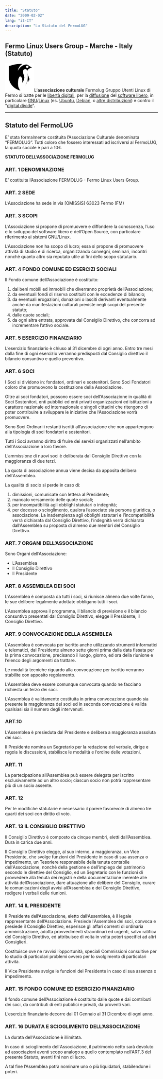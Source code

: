 ```yaml
---
title: "Statuto"
date: "2009-02-02"
lang: "it-IT"
description: "Lo Statuto del FermoLUG"
---
```


## Fermo Linux Users Group - Marche - Italy (Statuto)

![logo](img/logo_fmlug.svg "logo")L’**associazione culturale** Fermolug Gruppo Utenti Linux di Fermo si batte per le [libertà digitali](http://www.creativecommons.it/ "Creative Commons, un copyright  flessibile per opere creative"), per la [diffusione](http://www.osswin.sf.net/ "Software libero per MS Windows") del [software libero](http://it.wikipedia.org/wiki/Software_libero), in particolare [GNU](http://www.gnu.org/gnu/linux-and-gnu.it.html)/[Linux](http://it.wikipedia.org/wiki/Linux) (es. [Ubuntu](http://www.ubuntu-it.org/Ottenere_Ubuntu.shtml), [Debian](http://www.debian.org/), o [altre distribuzioni](http://distrowatch.com/dwres.php?resource=major)) e contro il "[digital divide](http://it.wikipedia.org/wiki/Digital_divide)".


<!--[**Inserisciti nella Mailing List**](http://www.linuxfm.org/home/?page_id=379): E’ un sistema facile e veloce per entrare direttamente in contatto con i membri del LUG! (scrivi a fermolugml-subscribe@linuxfm.org senza oggetto e testo).-->

<!--Entra nel canale [#FermoLUG](http://webchat.azzurra.org/irc.cgi?chan=%23fermolug) su irc.azzurra.org: Usa il tuo [client IRC](http://xchat.org/) preferito!-->

---

## Statuto del FermoLUG

E’ stata formalmente costituita l’Associazione Culturale denominata “FERMOLUG”.
Tutti coloro che fossero interessati ad iscriversi al FermoLUG, la quota sociale è pari a 10€.

**STATUTO DELL’ASSOCIAZIONE FERMOLUG**

### ART. 1 DENOMINAZIONE

E’ costituita l’Associazione FERMOLUG - Fermo Linux Users Group.

### ART. 2 SEDE

L’Associazione ha sede in via \[OMISSIS\] 63023 Fermo (FM)

### ART. 3 SCOPI

L’Associazione si propone di promuovere e diffondere la conoscenza, l’uso e lo sviluppo del software libero e dell’Open Source, con particolare riferimento ai sistemi GNU/Linux.

L’Associazione non ha scopo di lucro; essa si propone di promuovere attività di studio e di ricerca, organizzando convegni, seminari, incontri nonchè quanto altro sia reputato utile ai fini dello scopo statutario.

### ART. 4 FONDO COMUNE ED ESERCIZI SOCIALI

Il Fondo comune dell’Associazione è costituito:
1. dai beni mobili ed immobili che diverranno proprietà dell’Associazione;
2. da eventuali fondi di riserva costituiti con le eccedenze di bilancio;
3. da eventuali erogazioni, donazioni o lasciti derivanti eventualmente anche da manifestazioni culturali previste negli scopi del presente statuto;
4. dalle quote sociali;
5. da ogni altra entrata, approvata dal Consiglio Direttivo, che concorra ad incrementare l’attivo sociale.

### ART. 5 ESERCIZIO FINANZIARIO

L’esercizio finanziario è chiuso al 31 dicembre di ogni anno. Entro tre mesi dalla fine di ogni esercizio verranno predisposti dal Consiglio direttivo il bilancio consuntivo e quello preventivo.

### ART. 6 SOCI

I Soci si dividono in: fondatori, ordinari e sostenitori. Sono Soci Fondatori coloro che promuovono la costituzione della Associazione.

Oltre ai soci fondatori, possono essere soci dell’Associazione in qualità di Soci Sostenitori, enti pubblici ed enti privati organizzazioni ed istituzioni a carattere nazionale ed internazionale e singoli cittadini che ritengono di poter contribuire a sviluppare le iniziative che l’Associazione vorrà promuovere.

Sono Soci Ordinari i restanti iscritti all’associazione che non appartengono alla tipologia di soci fondatori e sostenitori.

Tutti i Soci avranno diritto di fruire dei servizi organizzati nell’ambito dell’Associazione a loro favore.

L’ammissione di nuovi soci è deliberata dal Consiglio Direttivo con la maggioranza di due terzi.

La quota di associazione annua viene decisa da apposita delibera dell’Assemblea.

La qualità di socio si perde in caso di:
1. dimissioni, comunicate con lettera al Presidente;
2. mancato versamento delle quote sociali;
3. per incompatibilità agli obblighi statutari o indegnità;
4. per decesso o scioglimento, qualora l’associato sia persona giuridica, o associazione. La inadempienza agli obblighi statutari e l’incompatibilità verrà dichiarata dal Consiglio Direttivo, l’indegnità verrà dichiarata dall’Assemblea su proposta di almeno due membri del Consiglio Direttivo.

### ART. 7 ORGANI DELL’ASSOCIAZIONE

Sono Organi dell’Associazione:
- L’Assemblea
- Il Consiglio Direttivo
- Il Presidente

### ART. 8 ASSEMBLEA DEI SOCI

L’Assemblea è composta da tutti i soci, si riunisce almeno due volte l’anno, le sue delibere legalmente adottate obbligano tutti i soci.

L’Assemblea approva il programma, il bilancio di previsione e il bilancio consuntivo presentati dal Consiglio Direttivo, elegge il Presidente, il Consiglio Direttivo.

### ART. 9 CONVOCAZIONE DELLA ASSEMBLEA

L’Assemblea è convocata per iscritto anche utilizzando strumenti informatici e telematici, dal Presidente almeno sette giorni prima dalla data fissata per la prima convocazione, precisando il luogo, giorno, ed ora della riunione e l’elenco degli argomenti da trattare.

Le modalità tecniche riguardo alla convocazione per iscritto verranno stabilite con apposito regolamento.

L’Assemblea deve essere comunque convocata quando ne facciano richiesta un terzo dei soci.

L’Assemblea è validamente costituita in prima convocazione quando sia presente la maggioranza dei soci ed in seconda convocazione è valida qualsiasi sia il numero degli intervenuti.

### ART.10

L’Assemblea è presieduta dal Presidente e delibera a maggioranza assoluta dei soci.

Il Presidente nomina un Segretario per la redazione del verbale, dirige e regola le discussioni, stabilisce le modalità e l’ordine delle votazioni.

### ART. 11

La partecipazione all’Assemblea può essere delegata per iscritto esclusivamente ad un altro socio; ciascun socio non potrà rappresentare più di un socio assente.

### ART. 12

Per le modifiche statutarie è necessario il parere favorevole di almeno tre quarti dei soci con diritto di voto.

### ART. 13 IL CONSIGLIO DIRETTIVO

Il Consiglio Direttivo è composto da cinque membri, eletti dall’Assemblea. Dura in carica due anni.

Il Consiglio Direttivo elegge, al suo interno, a maggioranza, un Vice Presidente, che svolge funzioni del Presidente in caso di sua assenza o impedimento, un Tesoriere responsabile della tenuta contabile dell’Associazione, nonchè della gestione e dell’impiego del patrimonio secondo le direttive del Consiglio, ed un Segretario con le funzioni di provvedere alla tenuta dei registri e della documentazione inerente alle attività dell’Associazione, dare attuazione alle delibere del Consiglio, curare le comunicazioni degli avvisi all’Assemblea e del Consiglio Direttivo, redigere i verbali delle riunioni.

### ART. 14 IL PRESIDENTE

Il Presidente dell’Associazione, eletto dall’Assemblea, è il legale rappresentante dell’Associazione. Presiede l’Assemblea dei soci, convoca e presiede il Consiglio Direttivo, esperisce gli affari correnti di ordinaria amministrazione, adotta provvedimenti straordinari ed urgenti, salvo ratifica del Consiglio Direttivo, ed attribuisce di volta in volta poteri specifici ad altri Consiglieri. 

Costituisce ove ne ravvisi l’opportunità, speciali Commissioni consultive per lo studio di particolari problemi ovvero per lo svolgimento di particolari attività.

Il Vice Presidente svolge le funzioni del Presidente in caso di sua assenza o impedimento.

### ART. 15 FONDO COMUNE ED ESERCIZIO FINANZIARIO

Il fondo comune dell’Associazione è costituito dalle quote e dai contributi dei soci, da contributi di enti pubblici e privati, da proventi vari.

L’esercizio finanziario decorre dal 01 Gennaio al 31 Dicembre di ogni anno.

### ART. 16 DURATA E SCIOGLIMENTO DELL’ASSOCIAZIONE

La durata dell’Associazione è illimitata.

In caso di scioglimento dell’Associazione, il patrimonio netto sarà devoluto ad associazioni aventi scopo analogo a quello contemplato nell’ART.3 del presente Statuto, aventi fini non di lucro.

A tal fine l’Assemblea potrà nominare uno o più liquidatori, stabilendone i poteri.
